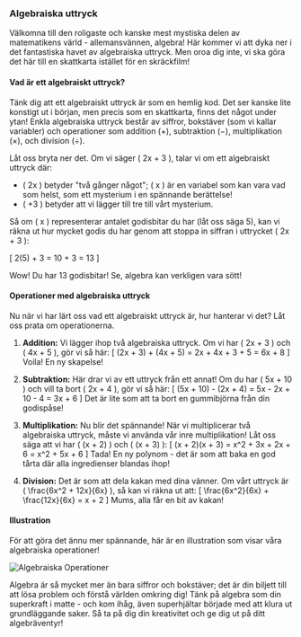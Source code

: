 ### Algebraiska uttryck

Välkomna till den roligaste och kanske mest mystiska delen av matematikens värld - allemansvännen, algebra! Här kommer vi att dyka ner i det fantastiska havet av algebraiska uttryck. Men oroa dig inte, vi ska göra det här till en skattkarta istället för en skräckfilm!

#### Vad är ett algebraiskt uttryck?

Tänk dig att ett algebraiskt uttryck är som en hemlig kod. Det ser kanske lite konstigt ut i början, men precis som en skattkarta, finns det något under ytan! Enkla algebraiska uttryck består av siffror, bokstäver (som vi kallar variabler) och operationer som addition (+), subtraktion (−), multiplikation (×), och division (÷).

Låt oss bryta ner det. Om vi säger \( 2x + 3 \), talar vi om ett algebraiskt uttryck där:

- \( 2x \) betyder "två gånger något"; \( x \) är en variabel som kan vara vad som helst, som ett mysterium i en spännande berättelse! 
- \( +3 \) betyder att vi lägger till tre till vårt mysterium.

Så om \( x \) representerar antalet godisbitar du har (låt oss säga 5), kan vi räkna ut hur mycket godis du har genom att stoppa in siffran i uttrycket \( 2x + 3 \):

\[ 2(5) + 3 = 10 + 3 = 13 \]

Wow! Du har 13 godisbitar! Se, algebra kan verkligen vara sött!

#### Operationer med algebraiska uttryck

Nu när vi har lärt oss vad ett algebraiskt uttryck är, hur hanterar vi det? Låt oss prata om operationerna. 

1. **Addition:** Vi lägger ihop två algebraiska uttryck. Om vi har \( 2x + 3 \) och \( 4x + 5 \), gör vi så här:
   \[
   (2x + 3) + (4x + 5) = 2x + 4x + 3 + 5 = 6x + 8
   \]
   Voila! En ny skapelse!

2. **Subtraktion:** Här drar vi av ett uttryck från ett annat! Om du har \( 5x + 10 \) och vill ta bort \( 2x + 4 \), gör vi så här:
   \[
   (5x + 10) - (2x + 4) = 5x - 2x + 10 - 4 = 3x + 6
   \]
   Det är lite som att ta bort en gummibjörna från din godispåse!

3. **Multiplikation:** Nu blir det spännande! När vi multiplicerar två algebraiska uttryck, måste vi använda vår inre multiplikation! Låt oss säga att vi har \( (x + 2) \) och \( (x + 3) \):
   \[
   (x + 2)(x + 3) = x^2 + 3x + 2x + 6 = x^2 + 5x + 6
   \]
   Tada! En ny polynom - det är som att baka en god tårta där alla ingredienser blandas ihop!

4. **Division:** Det är som att dela kakan med dina vänner. Om vårt uttryck är \( \frac{6x^2 + 12x}{6x} \), så kan vi räkna ut att:
   \[
   \frac{6x^2}{6x} + \frac{12x}{6x} = x + 2
   \]
   Mums, alla får en bit av kakan!

#### Illustration

För att göra det ännu mer spännande, här är en illustration som visar våra algebraiska operationer! 

![Algebraiska Operationer](https://example.com/algebra_operations.png)

Algebra är så mycket mer än bara siffror och bokstäver; det är din biljett till att lösa problem och förstå världen omkring dig! Tänk på algebra som din superkraft i matte - och kom ihåg, även superhjältar började med att klura ut grundläggande saker. Så ta på dig din kreativitet och ge dig ut på ditt algebräventyr!